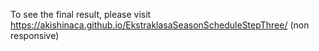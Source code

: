 To see the final result, please visit https://akishinaca.github.io/EkstraklasaSeasonScheduleStepThree/ (non responsive)
